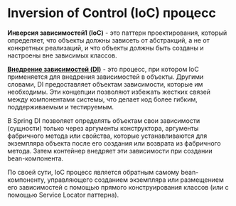 # Inversion of Control (IoC) процесс 
**Инверсия зависимостей1 (IoC)** - это паттерн проектирования, который определяет, что объекты должны зависеть от абстракций, а не от конкретных реализаций, и что объекты должны быть созданы и настроены вне зависимых классов. 

**[Внедрение зависимостей (DI)](./DependencyInjection.md)** - это процесс, при котором IoC применяется для внедрения зависимостей в объекты. Другими словами, DI предоставляет объектам зависимости, которые им необходимы. Эти концепции позволяют избежать жестких связей между компонентами системы, что делает код более гибким, поддерживаемым и тестируемым.

В Spring DI позволяет определять объектам свои зависимости (сущности) только через аргументы конструктора, аргументы фабричного метода или свойства, которые устанавливаются для экземпляра объекта после его создания или возврата из фабричного метода. Затем контейнер внедряет эти зависимости при создании bean-компонента.  

По своей сути, IoC процесс является обратным самому bean-компоненту, управляющего созданием экземпляра или размещением его зависимостей с помощью прямого конструирования классов (или с помощью Service Locator паттерна). 